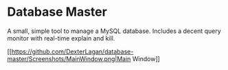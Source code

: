 # Database Master
A small, simple tool to manage a MySQL database. Includes a decent query monitor with real-time explain and kill.

[[https://github.com/DexterLagan/database-master/Screenshots/MainWindow.png|Main Window]]
